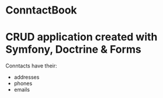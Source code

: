 ConntactBook
============
CRUD application created with Symfony, Doctrine & Forms
============
Conntacts have their: <br>
- addresses <br>
- phones <br>
- emails <br>
